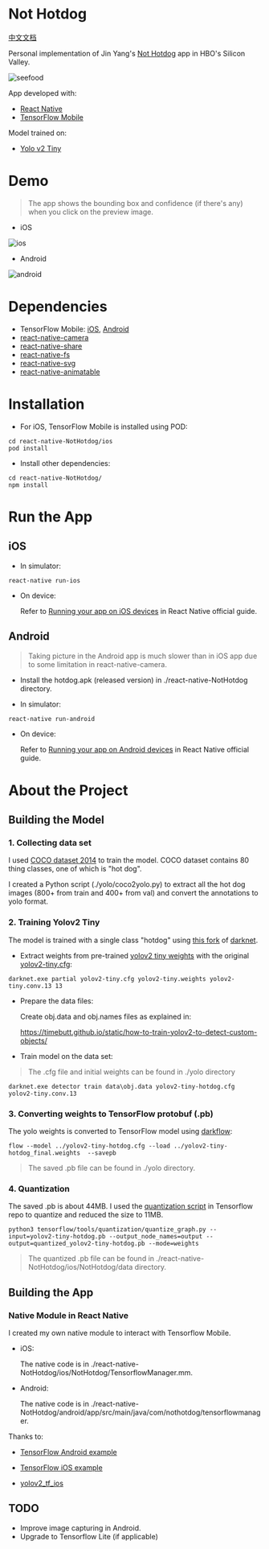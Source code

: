 # Not Hotdog

[中文文档](./README-CN.md)

Personal implementation of Jin Yang's [Not Hotdog](https://itunes.apple.com/us/app/not-hotdog/id1212457521) app in HBO's Silicon Valley.

![seefood](./images/seefood.jpg)

App developed with:

* [React Native](https://facebook.github.io/react-native/)
* [TensorFlow Mobile](https://www.tensorflow.org/mobile/mobile_intro)

Model trained on:

* [Yolo v2 Tiny](https://pjreddie.com/darknet/yolov2/)

# Demo

> The app shows the bounding box and confidence (if there's any) when you click on the preview image. 

* iOS

![ios](./images/demo.gif)

* Android

![android](./images/demo-android.jpg)

# Dependencies

* TensorFlow Mobile: [iOS](https://www.tensorflow.org/mobile/ios_build#using_cocoapods), [Android](https://www.tensorflow.org/mobile/android_build#adding_tensorflow_to_your_apps_using_android_studio)
* [react-native-camera](https://github.com/react-native-community/react-native-camera)
* [react-native-share](https://github.com/react-native-community/react-native-share)
* [react-native-fs](https://github.com/itinance/react-native-fs)
* [react-native-svg](https://github.com/react-native-community/react-native-svg)
* [react-native-animatable](https://github.com/oblador/react-native-animatable)

# Installation 

* For iOS, TensorFlow Mobile is installed using POD:

```
cd react-native-NotHotdog/ios
pod install
```

* Install other dependencies:

```
cd react-native-NotHotdog/
npm install
```

# Run the App

## iOS

* In simulator:

```
react-native run-ios
```

* On device:

  Refer to [Running your app on iOS devices]( https://facebook.github.io/react-native/docs/running-on-device.html#running-your-app-on-ios-devices) in React Native official guide.


## Android

> Taking picture in the Android app is much slower than in iOS app due to some limitation in react-native-camera.

* Install the hotdog.apk (released version) in ./react-native-NotHotdog directory. 

* In simulator:

```
react-native run-android
```

* On device:

  Refer to [Running your app on Android devices]( https://facebook.github.io/react-native/docs/running-on-device.html#running-your-app-on-android-devices) in React Native official guide.


# About the Project

## Building the Model

### 1. Collecting data set

I used [COCO dataset 2014](http://cocodataset.org/#download) to train the model. COCO dataset contains 80 thing classes, one of which is "hot dog". 

I created a Python script (./yolo/coco2yolo.py) to extract all the hot dog images (800+ from train and 400+ from val) and convert the annotations to yolo format. 

### 2. Training Yolov2 Tiny

The model is trained with a single class "hotdog" using [this fork](https://github.com/AlexeyAB/darknet) of [darknet](https://github.com/pjreddie/darknet). 

* Extract weights from pre-trained [yolov2 tiny weights](https://pjreddie.com/media/files/yolov2-tiny.weights) with the original [yolov2-tiny.cfg](https://github.com/pjreddie/darknet/blob/master/cfg/yolov2-tiny.cfg):
```
darknet.exe partial yolov2-tiny.cfg yolov2-tiny.weights yolov2-tiny.conv.13 13
```

* Prepare the data files:

  Create obj.data and obj.names files as explained in:

  https://timebutt.github.io/static/how-to-train-yolov2-to-detect-custom-objects/

* Train model on the data set: 

> The .cfg file and initial weights can be found in ./yolo directory

```
darknet.exe detector train data\obj.data yolov2-tiny-hotdog.cfg yolov2-tiny.conv.13
```

### 3. Converting weights to TensorFlow protobuf (.pb)

The yolo weights is converted to TensorFlow model using [darkflow](https://github.com/thtrieu/darkflow):

```
flow --model ../yolov2-tiny-hotdog.cfg --load ../yolov2-tiny-hotdog_final.weights  --savepb
```

> The saved .pb file can be found in ./yolo directory.

### 4. Quantization

The saved .pb is about 44MB. I used the  [quantization script](https://github.com/tensorflow/tensorflow/tree/master/tensorflow/tools/quantization) in Tensorflow repo to quantize and reduced the size to 11MB.

```
python3 tensorflow/tools/quantization/quantize_graph.py --input=yolov2-tiny-hotdog.pb --output_node_names=output --output=quantized_yolov2-tiny-hotdog.pb --mode=weights
```

> The quantized .pb file can be found in ./react-native-NotHotdog/ios/NotHotdog/data directory.

## Building the App

### Native Module in React Native

I created my own native module to interact with Tensorflow Mobile.

* iOS:

  The native code is in ./react-native-NotHotdog/ios/NotHotdog/TensorflowManager.mm.

* Android:

  The native code is in ./react-native-NotHotdog/android/app/src/main/java/com/nothotdog/tensorflowmanager.

Thanks to:

* [TensorFlow Android example](https://github.com/tensorflow/tensorflow/blob/master/tensorflow/examples/android/src/org/tensorflow/demo/)

* [TensorFlow iOS example](https://github.com/tensorflow/tensorflow/tree/master/tensorflow/examples/ios/simple)

* [yolov2_tf_ios](https://github.com/jeffxtang/yolov2_tf_ios)


## TODO

* Improve image capturing in Android.
* Upgrade to Tensorflow Lite (if applicable)
